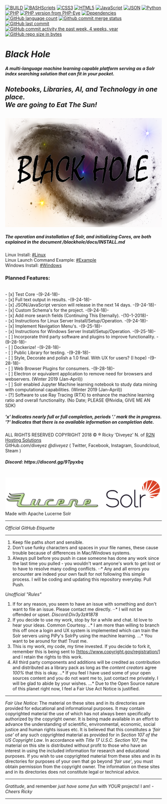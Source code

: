 [![BUILD](https://img.shields.io/badge/BUILD-0.1.69.69--zetareticuli-green.svg)](https://github.com/diveyez/blackhole)
[![BASHScripts](https://img.shields.io/badge/BASH-Shell%20Scripts-blue.svg)](https:github.com/diveyez/blackhole)
[![CSS3](https://img.shields.io/badge/CSS-3.0-blue.svg)](https:github.com/diveyez/blackhole)
[![HTML5](https://img.shields.io/badge/HTML-5-green.svg)](https://github.com/diveyez)
[![JavaScript](https://img.shields.io/badge/JavaScript-1.8+-grey.svg)](https://github.com/diveyez)
[![JSON](https://img.shields.io/badge/JSON-Writer%20Implemented-grey.svg?style=flat-rounded)](https://github.com/diveyez)
[![Python](https://img.shields.io/badge/Python-3.5%2B-red.svg)](https://github.com/diveyez)
[![PHP](https://img.shields.io/packagist/php-v/symfony/symfony.svg)](https://github.com/diveyez/blackhole)
[![PHP version from PHP-Eye](https://img.shields.io/php-eye/symfony/symfony.svg?style=popout)](https://github.com/diveyez/blackhole)
[![Dependencies](https://img.shields.io/badge/DEPENDENCIES-See%20List%20Below-orange.svg)](https://github.com/diveyez/blackhole/blob/master/README.md#requirementslinux-or-windows-server-with-installed-webserver-github-jre8--solr-750-4gb-of-ram)
[![GitHub language count](https://img.shields.io/github/languages/count/badges/shields.svg?style=popout)](https://github.com/diveyez/blackhole)
[![Github commit merge status](https://img.shields.io/github/commit-status/badges/shields/master/5d4ab86b1b5ddfb3c4a70a70bd19932c52603b8c.svg?style=popout)](https://github.com/diveyez/blackhole)
[![GitHub last commit](https://img.shields.io/github/last-commit/google/skia.svg?style=popout)](https://github.com/diveyez)
[![GitHub commit activity the past week, 4 weeks, year](https://img.shields.io/github/commit-activity/y/eslint/eslint.svg?style=popout)](https://github.com/diveyez)
[![GitHub repo size in bytes](https://img.shields.io/github/repo-size/badges/shields.svg?style=popout)](https://github.com/diveyez/blackhole)</br>
<html><h1><i>Black Hole</br></h1>
<h5>A multi-language machine learning capable platform serving as a Solr index searching solution that can fit in your pocket. </h5>
<h2><i>Notebooks, Libraries, AI, and Technology in one place. </br>We are going to Eat The Sun!</i><h2>
</i></p></h1><img src="images/blackhole.png" height="350" width="800"></img></br>



<h5>The operation and installation of Solr, and initializing Cores, are both explained in the document /blackhole/docs/INSTALL.md</h5>
Linux Install: <a href="https://github.com/diveyez/blackhole/blob/master/docs/INSTALL.md#ubuntudebian-other-apt-ready-distributions-of-linux">#Linux</a></br>
Linux Launch Command Example: <a href="https://github.com/diveyez/blackhole/blob/master/docs/INSTALL.md#example">#Example</a></br>
Windows Install: <a href="https://github.com/diveyez/blackhole/blob/master/docs/INSTALL.md#windows-windows-server">#Windows</a>



<h3><b>Planned Features:</b></h3></br>
- [x] Test Core -(9-24-18)-</br>  
- [x] Full text output in results. -(9-24-18)-</br>  
- [x] JSON/JavaScript version will release in the next 14 days. -(9-24-18)-</br>
- [x] Custom Schema's for the project.  -(9-24-18)-</br>
- [x] Add more search fields (Continuing This Eternally). -(10-1-2018)-</br>  
- [x] Instructions for Linux Server Install/Setup/Operation. -(9-24-18)-</br>
- [x] Implement Navigation Menu's. -(9-25-18)- </br>  
- [x] Instructions for Windows Server Install/Setup/Operation.  -(9-25-18)-</br>
- [ ] Incorporate third party software and plugins to improve functionality.  -(9-28-18)-</br>
- [ ] Dockerize!  -(9-28-18)-</br>
- [ ] Public Library for testing.  -(9-28-18)-</br>
- [ ] Style, Decorate and polish a 1.0 final. With UX for users? (I hope) -(9-28-18)-</br>
- [ ] Web Browser Plugins for consumers.  -(9-28-18)-</br>
- [ ] Electron or equivalent application to remove need for browsers and webservers.  (Winter 2019 (Jan-April))</br>
- [ ] Solr enabled Jupyter Machine learning notebook to study data mining with computational capabilities.  (Winter 2019 (Jan-April))</br>
- [?] Software to use Ray Tracing (RTX) to enhance the machine learning ratio and overall functionality. (No Date; PLEASE @Nvidia, GIVE ME AN SDK)</br>
<h5><b>'x'</b> Indicates nearly full or full completion, periods <b>'.'</b> mark the in progress. <b>'?'</b> Indicates that there is no available information on completion date.</h5>

<!-- RULES -->

ALL RIGHTS RESERVED COPYRIGHT 2018 © ® Ricky 'Diveyez' N. of <a href="https://r2nhosting.com/">R2N Hosting Solutions</a></br>
GitHub.com/diveyez <i>@diveyez</i> ( Twitter, Facebook, Instagram, Soundcloud,  Steam )</br>
<h5>Discord: https://discord.gg/9Tpyxbq</h5></br><a href="lucene.apache.org/solr"><img src="images/solr.png" /></img></a>Made with Apache Lucerne Solr</br></html>

---


*Official GitHub Etiquette*

---

1. Keep file paths _short_ and sensible.
2. Don't use funky characters and spaces in your file names, these cause trouble because of differences in Mac/Windows systems.
3. Always pull before you push in case someone has done any work since the last time you pulled - you wouldn't want anyone's work to get lost or to have to resolve many coding conflicts.
⋅⋅* Any and all errors you encounter are indeed your own fault for not following this simple process. I will be coding and updating this repository everyday. Pull Push.

*Unofficial "Rules"*

1. If for any reason, you seem to have an issue with something and don't want to file an issue. Please contact me directly.
⋅⋅* I will not be offended or upset. *Discord:Div3y3z#1878*
2. If you decide to use my work, stop by for a while and chat. Id love to hear your ideas. Common Courtesy.
..* I am more than willing to branch this off once a login and UX system is implemented which can train the Solr servers using PiPy's SolrPy using the machine learning.
...* You want to be around for that! Trust me.
3. This is my work, my code, my time invested. If you decide to fork it, remember this is being sent to [https://www.copyright.gov/registration/] and I retain the rights to this work.
4. All third party components and additions will be credited as contribution and distributed as a library pack as long as the _content creators_ agree *100%* that this is okay.
..* If you feel I have used some of your open sources content and you do not want me to, just contact me privately. I will be glad to abide by your wishes.
...* Due to the Open Source nature of this planet right now, I feel a Fair Use Act Notice is justified.
---

*Fair Use Notice:*
The material on these sites and in its directories are provided for educational and informational purposes. It may contain copyrighted material the use of which has not always been specifically authorized by the copyright owner. It is being made available in an effort to advance the understanding of scientific, environmental, economic, social justice and human rights issues etc. It is believed that this constitutes a *‘fair use’* of any such copyrighted material as provided for in _Section 107 of the US Copyright Law_. In accordance with _Title 17 U.S.C. Section 107_, the material on this site is distributed without profit to those who have an interest in using the included information for research and educational purposes. If you wish to use copyrighted material from these sites and in its directories for purposes of your own that go beyond *‘fair use’*, you must obtain permission from the copyright owner. The information on these sites and in its directories does not constitute legal or technical advice.

---

*Gratitude*, and remember _just have some fun_ with *YOUR* projects! I am! *-Cheers Ricky*

---

<!-- END OF THIS -->
